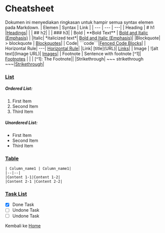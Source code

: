 # Cheatsheet
Dokumen ini menyediakan ringkasan untuk hampir semua syntax elemen pada Markdown.
| Elemen | Syntax | Link |
| --- | --- | ---|
| Heading | # h1 |[Headings](../2-Basic%20Syntax/Headings.md)|
|   | ## h2|
|   | ### h3|
| Bold | \*\*Bold Text\*\* | [Bold and Italic (Emphasis)](../2-Basic%20Syntax/Emphasis.md) |
 |Italic| \*italicized text\*| [Bold and Italic (Emphasis)](../2-Basic%20Syntax/Emphasis.md)|
|Blockquote| > blockquote | [Blockquotes](../2-Basic%20Syntax/Blockquotes.md)|
| Code| \`\`\`code\`\`\`|[Fenced Code Blocks](../3-Extended%20Syntax/FencedCode.md)|
| Horizontal Rule| \-\-\-| [Horizontal Rule](../2-Basic%20Syntax/HorizontalRule.md)|
|Link| \[title\]\(URL\)| [Links](../2-Basic%20Syntax/Links.md)|
| Image | !\[alt text\](Image URL)| [ Images](../2-Basic%20Syntax/Images.md)|
| Footnote | Sentence with footnote \[^1\]| [Footnotes](../3-Extended%20Syntax/Footnotes.md) |
|   | \[^1\]: The Footnote||
|Strikethrough| ~\~\~ strikethrough ~\~\~|[Strikethrough](../3-Extended%20Syntax/Strikethrough.md)|

### [List](../2-Basic%20Syntax/Lists.md)
##### Ordered List:
1. First Item
2. Second Item
3. Third Item

##### Unordered List:
- First Item
- Second Item 
- Third Item

### [Table](../3-Extended%20Syntax/Tables.md)
```
| Column_name1 | Column_name1|
|--|--|
|Content 1-1|Content 1-2|
|Content 2-1 |Content 2-2|
```

### [Task List](../3-Extended%20Syntax/TaskLists.md)
- [x] Done Task
- [ ] Undone Task
- [ ] Undone Task

Kembali ke [Home](/)

